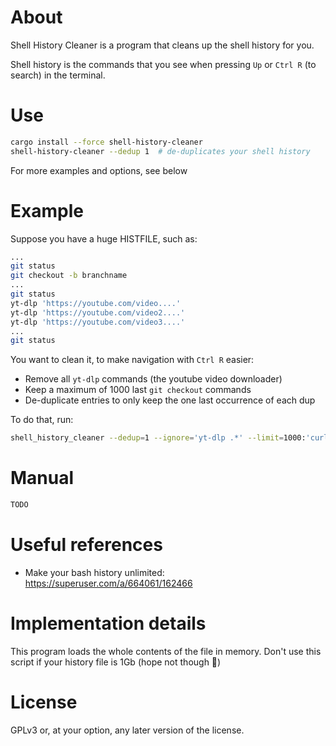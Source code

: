 # About
Shell History Cleaner is a program that cleans up the shell history for you.

Shell history is the commands that you see when pressing `Up` or `Ctrl R` (to search) in the terminal.

# Use
```sh
cargo install --force shell-history-cleaner
shell-history-cleaner --dedup 1  # de-duplicates your shell history
```
For more examples and options, see below

# Example
Suppose you have a huge HISTFILE, such as:
```sh
...
git status
git checkout -b branchname
...
git status
yt-dlp 'https://youtube.com/video....'
yt-dlp 'https://youtube.com/video2....'
yt-dlp 'https://youtube.com/video3....'
...
git status
```

You want to clean it, to make navigation with `Ctrl R` easier:

* Remove all `yt-dlp` commands (the youtube video downloader)
* Keep a maximum of 1000 last `git checkout` commands
* De-duplicate entries to only keep the one last occurrence of each dup

To do that, run:
```sh
shell_history_cleaner --dedup=1 --ignore='yt-dlp .*' --limit=1000:'curl .*'
```

# Manual
```txt
TODO
```

# Useful references
* Make your bash history unlimited: https://superuser.com/a/664061/162466

# Implementation details
This program loads the whole contents of the file in memory. Don't use this script if your history file is 1Gb (hope not though :shrug:)

# License
GPLv3 or, at your option, any later version of the license.
